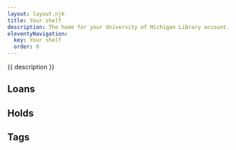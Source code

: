 ```yaml
---
layout: layout.njk
title: Your shelf
description: The home for your University of Michigan Library account.
eleventyNavigation:
  key: Your shelf
  order: 0
---
```


{{ description }}

## Loans

## Holds

## Tags
